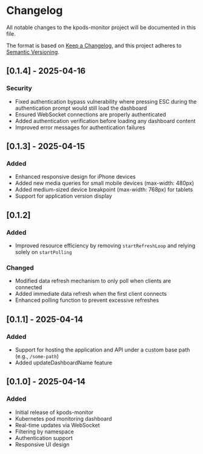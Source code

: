 # Changelog

All notable changes to the kpods-monitor project will be documented in this file.

The format is based on [Keep a Changelog](https://keepachangelog.com/en/1.0.0/),
and this project adheres to [Semantic Versioning](https://semver.org/spec/v2.0.0.html).

## [0.1.4] - 2025-04-16

### Security
- Fixed authentication bypass vulnerability where pressing ESC during the authentication prompt would still load the dashboard
- Ensured WebSocket connections are properly authenticated
- Added authentication verification before loading any dashboard content
- Improved error messages for authentication failures

## [0.1.3] - 2025-04-15

### Added
- Enhanced responsive design for iPhone devices
- Added new media queries for small mobile devices (max-width: 480px)
- Added medium-sized device breakpoint (max-width: 768px) for tablets
- Support for application version display

## [0.1.2]

### Added
- Improved resource efficiency by removing `startRefreshLoop` and relying solely on `startPolling`

### Changed
- Modified data refresh mechanism to only poll when clients are connected
- Added immediate data refresh when the first client connects
- Enhanced polling function to prevent excessive refreshes

## [0.1.1] - 2025-04-14

### Added
- Support for hosting the application and API under a custom base path (e.g., `/some-path`)
- Added updateDashboardName feature

## [0.1.0] - 2025-04-14

### Added
- Initial release of kpods-monitor
- Kubernetes pod monitoring dashboard
- Real-time updates via WebSocket
- Filtering by namespace
- Authentication support
- Responsive UI design
